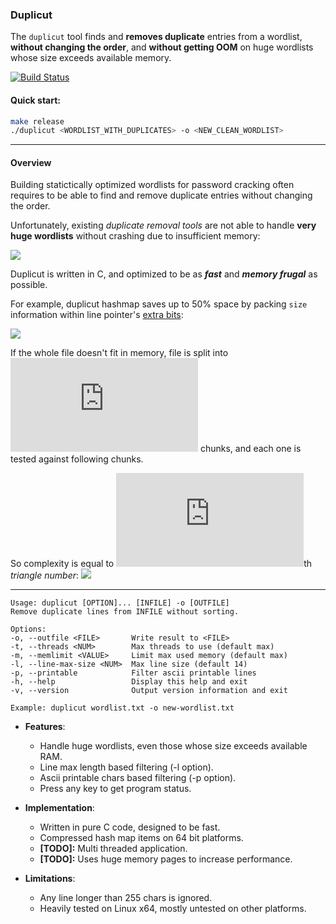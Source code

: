 ### Duplicut ###

The `duplicut` tool finds and **removes duplicate** entries from
a wordlist, **without changing the order**, and **without getting
OOM** on huge wordlists whose size exceeds available memory.

[![Build Status](https://secure.travis-ci.org/nil0x42/duplicut.png?branch=master)](http://travis-ci.org/nil0x42/duplicut)


#### Quick start:
```sh
make release
./duplicut <WORDLIST_WITH_DUPLICATES> -o <NEW_CLEAN_WORDLIST>
```

---------------------------------------------------------------------
#### Overview ####

Building statictically optimized wordlists for password
cracking often requires to be able to find and remove
duplicate entries without changing the order.

Unfortunately, existing *duplicate removal tools* are not
able to handle **very huge wordlists** without crashing
due to insufficient memory:

![][img-1-comparison]



Duplicut is written in C, and optimized to be as
_**fast**_ and _**memory frugal**_ as possible.

For example, duplicut hashmap saves up to 50% space by packing
`size` information within line pointer's [extra bits][tagged-pointer]:

![][img-2-line-struct]



If the whole file doesn't fit in memory, file is split into 
![][latex-n] chunks, and each one is tested against following chunks.

So complexity is equal to ![][latex-n]th *triangle number*:
![][img-3-chunked-processing]


---------------------------------------------------------------------
```
Usage: duplicut [OPTION]... [INFILE] -o [OUTFILE]
Remove duplicate lines from INFILE without sorting.

Options:
-o, --outfile <FILE>       Write result to <FILE>
-t, --threads <NUM>        Max threads to use (default max)
-m, --memlimit <VALUE>     Limit max used memory (default max)
-l, --line-max-size <NUM>  Max line size (default 14)
-p, --printable            Filter ascii printable lines
-h, --help                 Display this help and exit
-v, --version              Output version information and exit

Example: duplicut wordlist.txt -o new-wordlist.txt
```

* **Features**:
    - Handle huge wordlists, even those whose size exceeds available RAM.
    - Line max length based filtering (-l option).
    - Ascii printable chars based filtering (-p option).
    - Press any key to get program status.

* **Implementation**:
    - Written in pure C code, designed to be fast.
    - Compressed hash map items on 64 bit platforms.
    - **[TODO]:** Multi threaded application.
    - **[TODO]:** Uses huge memory pages to increase performance.

* **Limitations**:
    - Any line longer than 255 chars is ignored.
    - Heavily tested on Linux x64, mostly untested on other platforms.


[img-1-comparison]: data/img/1-comparison.png
[img-2-line-struct]: data/img/2-line-struct.png
[img-3-chunked-processing]: data/img/3-chunked-processing.png

[tagged-pointer]: https://en.wikipedia.org/wiki/Tagged_pointer

[latex-n]: http://www.sciweavers.org/tex2img.php?fs=15&eq=n
[latex-nth-triangle]: http://www.sciweavers.org/tex2img.php?fs=32&eq=%5Csum_%7Bk%3D1%7D%5Enk
